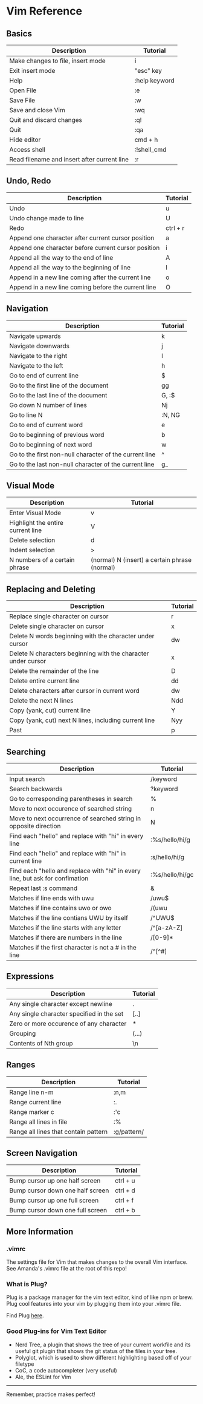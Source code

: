 # Vim Reference

## Basics

| Description | Tutorial |
| ----------- | ----------- |
| Make changes to file, insert mode | i 
| Exit insert mode | "esc" key |
| Help | :help keyword |
| Open File | :e |
| Save File | :w |
| Save and close Vim | :wq |
| Quit and discard changes | :q! |
| Quit | :qa |
| Hide editor | cmd + h |
| Access shell | :!shell_cmd |
| Read filename and insert after current line | :r |

## Undo, Redo

| Description | Tutorial |
| ----------- | ----------- |
| Undo | u |
| Undo change made to line | U |
| Redo | ctrl + r |
| Append one character after current cursor position | a |
| Append one character before current cursor position | i |
| Append all the way to the end of line | A |
| Append all the way to the beginning of line | I |
| Append in a new line coming after the current line | o |
| Append in a new line coming before the current line | O |

## Navigation

| Description | Tutorial |
| ----------- | ----------- |
| Navigate upwards | k |
| Navigate downwards | j |
| Navigate to the right | l |
| Navigate to the left | h |
| Go to end of current line | $ |
| Go to the first line of the document | gg |
| Go to the last line of the document | G, :$ |
| Go down N number of lines | Nj |
| Go to line N | :N, NG |
| Go to end of current word | e |
| Go to beginning of previous word | b |
| Go to beginning of next word | w |
| Go to the first non-null character of the current line | ^ |
| Go to the last non-null character of the current line | g_ |

## Visual Mode

| Description | Tutorial |
| ----------- | ----------- |
| Enter Visual Mode | v |
| Highlight the entire current line | V |
| Delete selection | d |
| Indent selection | > |
| N numbers of a certain phrase | (normal) N (insert) a certain phrase (normal) |

## Replacing and Deleting

| Description | Tutorial |
| ----------- | ----------- |
| Replace single character on cursor | r |
| Delete single character on cursor | x |
| Delete N words beginning with the character under cursor | d<n>w |
| Delete N characters beginning with the character under cursor | <n>x |
| Delete the remainder of the line | D |
| Delete entire current line | dd |
| Delete characters after cursor in current word | dw |
| Delete the next N lines | Ndd |
| Copy (yank, cut) current line | Y |
| Copy (yank, cut) next N lines, including current line | Nyy |
| Past | p |

## Searching 

| Description | Tutorial |
| ----------- | ----------- |
| Input search | /keyword |
| Search backwards | ?keyword |
| Go to corresponding parentheses in search | % |
| Move to next occurence of searched string | n |
| Move to next occurrence of searched string in opposite direction | N |
| Find each "hello" and replace with "hi" in every line | :%s/hello/hi/g |
| Find each "hello" and replace with "hi" in current line | :s/hello/hi/g |
| Find each "hello and replace with "hi" in every line, but ask for confimation | :%s/hello/hi/gc |
| Repeat last :s command | & |
| Matches if line ends with uwu | /uwu$ |
| Matches if line contains uwo or owo | /\(uwu|owo\) |
| Matches if the line contians UWU by itself | /^UWU$ |
| Matches if the line starts with any letter | /^[a-zA-Z] |
| Matches if there are numbers in the line | /[0-9]* |
| Matches if the first character is not a # in the line | /^[^#] |

## Expressions

| Description | Tutorial |
| ----------- | ----------- |
| Any single character except newline | . |
| Any single character specified in the set | [..] |
| Zero or more occurence of any character | * |
| Grouping | \(...\) |
| Contents of Nth group | \n |

## Ranges

| Description | Tutorial |
| ----------- | ----------- |
| Range line n-m | :n,m |
| Range current line | :. |
| Range marker c | :'c |
| Range all lines in file | :% |
| Range all lines that contain pattern | :g/pattern/ |

## Screen Navigation

| Description | Tutorial |
| ----------- | ----------- |
| Bump cursor up one half screen | ctrl + u |
| Bump cursor down one half screen | ctrl + d |
| Bump cursor up one full screen | ctrl + f |
| Bump cursor down one full screen | ctrl + b |

## More Information

### .vimrc

The settings file for Vim that makes changes to the overall Vim interface. See Amanda's .vimrc file at the root of this repo!

### What is Plug?

Plug is a package manager for the vim text editor, kind of like npm or brew. Plug cool features into your vim by plugging them into your .vimrc file.

Find Plug [here](https://github.com/junegunn/vim-plug).

### Good Plug-ins for Vim Text Editor

- Nerd Tree, a plugin that shows the tree of your current workfile and its useful git plugin that shows the git status of the files in your tree.
- Polyglot, which is used to show different highlighting based off of your filetype
- CoC, a code autocompleter (very useful)
- Ale, the ESLint for Vim

___

Remember, practice makes perfect!
